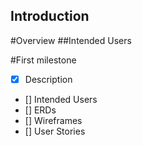 ## Introduction
#Overview
##Intended Users

#First milestone
* [x] Description
* [] Intended Users
* [] ERDs
* [] Wireframes
* [] User Stories
